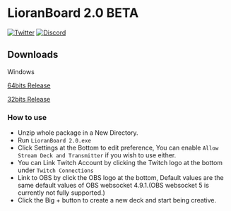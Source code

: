 # LioranBoard 2.0 BETA

[![Twitter](https://img.shields.io/twitter/url/https/twitter.com/fold_left.svg?style=social&label=Follow%20%40LioranBoard)](https://twitter.com/LioranBoard)
[![Discord](https://img.shields.io/discord/699319482442711072.svg?label=&logo=discord&logoColor=ffffff&color=7389D8&labelColor=6A7EC2)](https://discord.gg/dXez8Zh)

##  Downloads

Windows

[64bits Release](https://github.com/LioranWaters/Lioranboard2Update/raw/main/download/x64.zip)

[32bits Release](https://github.com/LioranWaters/Lioranboard2Update/raw/main/download/x86.zip)

### How to use

- Unzip whole package in a New Directory.
- Run `LioranBoard 2.0.exe`
- Click Settings at the Bottom to edit preference, You can enable `Allow Stream Deck and Transmitter` if you wish to use either.
- You can Link Twitch Account by clicking the Twitch logo at the bottom under `Twitch Connections`
- Link to OBS by click the OBS logo at the bottom, Default values are the same default values of OBS websocket 4.9.1.(OBS websocket 5 is currently not fully supported.)
- Click the Big + button to create a new deck and start being creative.